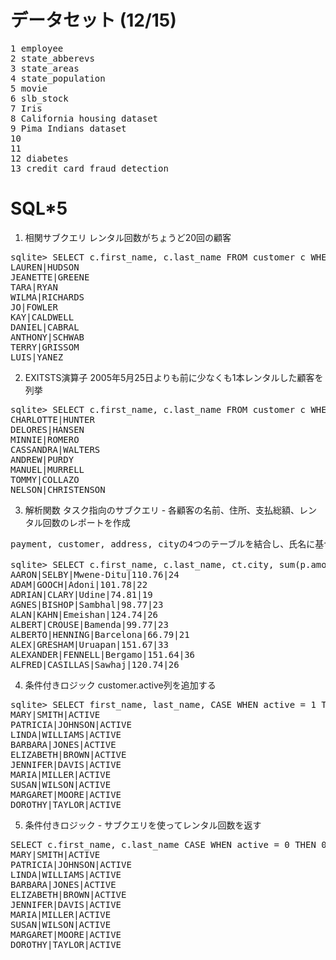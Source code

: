 # データセット (12/15)
<pre>
1 employee
2 state_abberevs
3 state_areas
4 state_population
5 movie
6 slb_stock
7 Iris
8 California housing dataset
9 Pima Indians dataset
10 
11 
12 diabetes 
13 credit card fraud detection
</pre>

# SQL*5

1. 相関サブクエリ レンタル回数がちょうど20回の顧客
<pre>
sqlite> SELECT c.first_name, c.last_name FROM customer c WHERE 20 = (SELECT count(*) FROM rental r WHERE r.customer_id = c.customer_id) LIMIT 10;
LAUREN|HUDSON
JEANETTE|GREENE
TARA|RYAN
WILMA|RICHARDS
JO|FOWLER
KAY|CALDWELL
DANIEL|CABRAL
ANTHONY|SCHWAB
TERRY|GRISSOM
LUIS|YANEZ
</pre>

2. EXITSTS演算子 2005年5月25日よりも前に少なくも1本レンタルした顧客を列挙
<pre>
sqlite> SELECT c.first_name, c.last_name FROM customer c WHERE EXISTS (SELECT 1 FROM rental r WHERE r.customer_id = c.customer_id AND date(r.rental_date) < '2005-05-25');
CHARLOTTE|HUNTER
DELORES|HANSEN
MINNIE|ROMERO
CASSANDRA|WALTERS
ANDREW|PURDY
MANUEL|MURRELL
TOMMY|COLLAZO
NELSON|CHRISTENSON
</pre>

3. 解析関数 タスク指向のサブクエリ - 各顧客の名前、住所、支払総額、レンタル回数のレポートを作成
<pre>
payment, customer, address, cityの4つのテーブルを結合し、氏名に基づいてグループ化

sqlite> SELECT c.first_name, c.last_name, ct.city, sum(p.amount) tot_payments, count(*) tot_rentals FROM payment p INNER JOIN customer c ON p.customer_id = c.customer_id INNER JOIN address a ON c.address_id = a.address_id INNER JOIN city ct ON a.city_id = ct.city_id GROUP BY c.first_name, c.last_name, ct.city LIMIT 10;
AARON|SELBY|Mwene-Ditu|110.76|24
ADAM|GOOCH|Adoni|101.78|22
ADRIAN|CLARY|Udine|74.81|19
AGNES|BISHOP|Sambhal|98.77|23
ALAN|KAHN|Emeishan|124.74|26
ALBERT|CROUSE|Bamenda|99.77|23
ALBERTO|HENNING|Barcelona|66.79|21
ALEX|GRESHAM|Uruapan|151.67|33
ALEXANDER|FENNELL|Bergamo|151.64|36
ALFRED|CASILLAS|Sawhaj|120.74|26
</pre>

4. 条件付きロジック customer.active列を追加する
<pre>
sqlite> SELECT first_name, last_name, CASE WHEN active = 1 THEN 'ACTIVE' ELSE 'INACTIVE' END active_type FROM customer LIMIT 10;
MARY|SMITH|ACTIVE
PATRICIA|JOHNSON|ACTIVE
LINDA|WILLIAMS|ACTIVE
BARBARA|JONES|ACTIVE
ELIZABETH|BROWN|ACTIVE
JENNIFER|DAVIS|ACTIVE
MARIA|MILLER|ACTIVE
SUSAN|WILSON|ACTIVE
MARGARET|MOORE|ACTIVE
DOROTHY|TAYLOR|ACTIVE
</pre>

5. 条件付きロジック - サブクエリを使ってレンタル回数を返す
<pre>
SELECT c.first_name, c.last_name CASE WHEN active = 0 THEN 0 ELSE (SELECT count(*) FROM rental r WHERE r.customer_id = c.customer_id) END NUM_rentals FROM customer c;
MARY|SMITH|ACTIVE
PATRICIA|JOHNSON|ACTIVE
LINDA|WILLIAMS|ACTIVE
BARBARA|JONES|ACTIVE
ELIZABETH|BROWN|ACTIVE
JENNIFER|DAVIS|ACTIVE
MARIA|MILLER|ACTIVE
SUSAN|WILSON|ACTIVE
MARGARET|MOORE|ACTIVE
DOROTHY|TAYLOR|ACTIVE
</pre>
